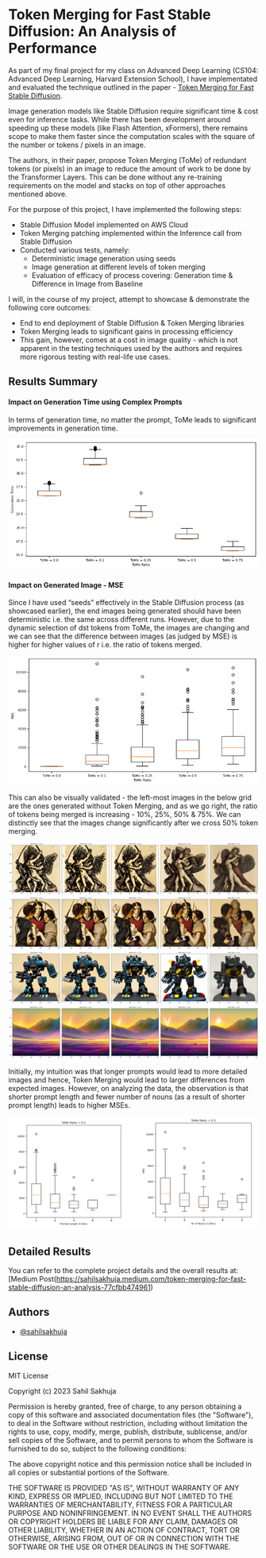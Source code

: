 
# Token Merging for Fast Stable Diffusion: An Analysis of Performance

As part of my final project for my class on Advanced Deep Learning (CS104: Advanced Deep Learning, Harvard Extension School), I have implementated and evaluated the technique outlined in the paper - [Token Merging for Fast Stable Diffusion](https://paperswithcode.com/paper/token-merging-for-fast-stable-diffusion).

Image generation models like Stable Diffusion require significant time & cost even for inference tasks. While there has been development around speeding up these models (like Flash Attention, xFormers), there remains scope to make them faster since the computation scales with the square of the number or tokens / pixels in an image.

The authors, in their paper, propose Token Merging (ToMe) of redundant tokens (or pixels) in an image to reduce the amount of work to be done by the Transformer Layers. This can be done without any re-training requirements on the model and stacks on top of other approaches mentioned above.

For the purpose of this project, I have implemented the following steps:
- Stable Diffusion Model implemented on AWS Cloud
- Token Merging patching implemented within the Inference call from Stable Diffusion
- Conducted various tests, namely:
    - Deterministic image generation using seeds
    - Image generation at different levels of token merging
    - Evaluation of efficacy of process covering: Generation time & Difference in Image from Baseline

I will, in the course of my project, attempt to showcase & demonstrate the following core outcomes:
- End to end deployment of Stable Diffusion & Token Merging libraries
- Token Merging leads to significant gains in processing efficiency
- This gain, however, comes at a cost in image quality - which is not apparent in the testing techniques used by the authors and requires more rigorous testing with real-life use cases.
## Results Summary

#### Impact on Generation Time using Complex Prompts

In terms of generation time, no matter the prompt, ToMe leads to significant improvements in generation time.

![Image Generation Times](images-readme/01_ImgGenerationTimes.png)

#### Impact on Generated Image - MSE

Since I have used “seeds” effectively in the Stable Diffusion process (as showcased earlier), the end images being generated should have been deterministic i.e. the same across different runs. However, due to the dynamic selection of dst tokens from ToMe, the images are changing and we can see that the difference between images (as judged by MSE) is higher for higher values of r i.e. the ratio of tokens merged.

![Image Distance: MSE](images-readme/02_ImgDistanceMSE.png)

This can also be visually validated - the left-most images in the below grid are the ones generated without Token Merging, and as we go right, the ratio of tokens being merged is increasing - 10%, 25%, 50% & 75%. We can distinctly see that the images change significantly after we cross 50% token merging.

![Example Impact 01](images-readme/03_ToMeImpactExample_01.png)
![Example Impact 02](images-readme/03_ToMeImpactExample_02.png)
![Example Impact 03](images-readme/03_ToMeImpactExample_03.png)
![Example Impact 04](images-readme/03_ToMeImpactExample_04.png)

Initially, my intuition was that longer prompts would lead to more detailed images and hence, Token Merging would lead to larger differences from expected images. However, on analyzing the data, the observation is that shorter prompt length and fewer number of nouns (as a result of shorter prompt length) leads to higher MSEs.

![Impact of Length & Nouns](images-readme/04_ImpactOfLengthNouns.png)
## Detailed Results

You can refer to the complete project details and the overall results at:
[Medium Post(https://sahilsakhuja.medium.com/token-merging-for-fast-stable-diffusion-an-analysis-77cfbb474961)


## Authors

- [@sahilsakhuja](https://www.github.com/sahilsakhuja)


## License

MIT License

Copyright (c) 2023 Sahil Sakhuja

Permission is hereby granted, free of charge, to any person obtaining a copy
of this software and associated documentation files (the "Software"), to deal
in the Software without restriction, including without limitation the rights
to use, copy, modify, merge, publish, distribute, sublicense, and/or sell
copies of the Software, and to permit persons to whom the Software is
furnished to do so, subject to the following conditions:

The above copyright notice and this permission notice shall be included in all
copies or substantial portions of the Software.

THE SOFTWARE IS PROVIDED "AS IS", WITHOUT WARRANTY OF ANY KIND, EXPRESS OR
IMPLIED, INCLUDING BUT NOT LIMITED TO THE WARRANTIES OF MERCHANTABILITY,
FITNESS FOR A PARTICULAR PURPOSE AND NONINFRINGEMENT. IN NO EVENT SHALL THE
AUTHORS OR COPYRIGHT HOLDERS BE LIABLE FOR ANY CLAIM, DAMAGES OR OTHER
LIABILITY, WHETHER IN AN ACTION OF CONTRACT, TORT OR OTHERWISE, ARISING FROM,
OUT OF OR IN CONNECTION WITH THE SOFTWARE OR THE USE OR OTHER DEALINGS IN THE
SOFTWARE.
